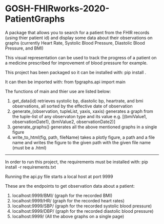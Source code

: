 # GOSH-FHIRworks-2020-PatientGraphs
A package that allows you to search for a patient from the FHIR records (using thier patient id) and display some data about their observations on graphs (currently Heart Rate, Systolic Blood Pressure, Diastolic Blood Pressure, and BMI)

This visual representation can be used to track the progress of a patient on a medicine prescribed for improvement of blood pressure for example. 

This project has been packaged so it can be installed with:
pip install . 

It can then be imported with:
from fpgraphs.api import main

The functions of main and thier use are listed below:
1. get_data(id) retrieves systolic bp, diastolic bp, heartrate, and bmi observations, all sorted by the effective date of observation
2. generate_(observation, tupleList, yaxis, xaxis) generates a graph from the tuple-list of any observaton type and its value e.g. [(bmiValue1, observationDate1), (bmiValue2, observationDate2)]
3. generate_graphs() generates all the above mentioned graphs in a single figure
4. write_to_html(fig, path, fileName) takes a plotly figure, a path and a file name and writes the figure to the given path with the given file name (must be a .html)

------------------------------------------------------------------------------------

In order to run this project, the requirements must be installed with:
pip install -r requirements.txt

Running the api.py file starts a local host at port 9999

These are the endpoints to get observation data about a patient:

1. localhost:9999/BMI/<patient ID> (graph for the recorded BMI)
2. localhost:9999/HR/<patient ID> (graph for the recorded heart rates)
3. localhost:9999/SBP/<patient ID> (graph for the recorded systolic blood pressure)
4. localhost:9999/DBP/<patient ID> (graph for the recorded diastolic blood pressure)
5. localhost:9999/<patient ID> (All the above graphs on a single page)
